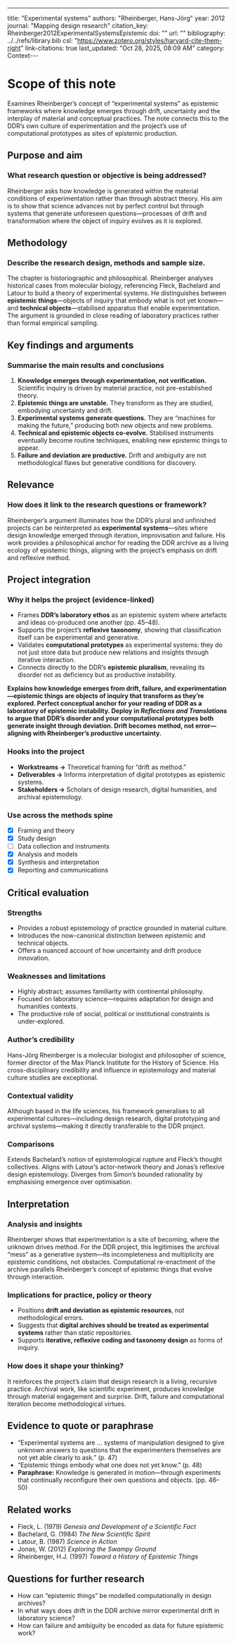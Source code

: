 ---
title: "Experimental systems"
authors: "Rheinberger, Hans-Jörg"
year: 2012
journal: "Mapping design research"
citation_key: Rheinberger2012ExperimentalSystemsEpistemic
doi: ""
url: ""
bibliography: ../../refs/library.bib
csl: "https://www.zotero.org/styles/harvard-cite-them-right"
link-citations: true
last_updated: "Oct 28, 2025, 08:09 AM"
category: Context---
# Scope of this note
Examines Rheinberger’s concept of “experimental systems” as epistemic frameworks where knowledge emerges through drift, uncertainty and the interplay of material and conceptual practices. The note connects this to the DDR’s own culture of experimentation and the project’s use of computational prototypes as sites of epistemic production.

## Purpose and aim
### What research question or objective is being addressed?
Rheinberger asks how knowledge is generated within the material conditions of experimentation rather than through abstract theory. His aim is to show that science advances not by perfect control but through systems that generate unforeseen questions—processes of drift and transformation where the object of inquiry evolves as it is explored.

## Methodology
### Describe the research design, methods and sample size.
The chapter is historiographic and philosophical. Rheinberger analyses historical cases from molecular biology, referencing Fleck, Bachelard and Latour to build a theory of experimental systems. He distinguishes between **epistemic things**—objects of inquiry that embody what is not yet known—and **technical objects**—stabilised apparatus that enable experimentation. The argument is grounded in close reading of laboratory practices rather than formal empirical sampling.

## Key findings and arguments
### Summarise the main results and conclusions
1. **Knowledge emerges through experimentation, not verification.** Scientific inquiry is driven by material practice, not pre-established theory.  
2. **Epistemic things are unstable.** They transform as they are studied, embodying uncertainty and drift.  
3. **Experimental systems generate questions.** They are “machines for making the future,” producing both new objects and new problems.  
4. **Technical and epistemic objects co-evolve.** Stabilised instruments eventually become routine techniques, enabling new epistemic things to appear.  
5. **Failure and deviation are productive.** Drift and ambiguity are not methodological flaws but generative conditions for discovery.

## Relevance
### How does it link to the research questions or framework?
Rheinberger’s argument illuminates how the DDR’s plural and unfinished projects can be reinterpreted as **experimental systems**—sites where design knowledge emerged through iteration, improvisation and failure. His work provides a philosophical anchor for reading the DDR archive as a living ecology of epistemic things, aligning with the project’s emphasis on drift and reflexive method.

## Project integration
### Why it helps the project (evidence-linked)
- Frames **DDR’s laboratory ethos** as an epistemic system where artefacts and ideas co-produced one another (pp. 45–48).  
- Supports the project’s **reflexive taxonomy**, showing that classification itself can be experimental and generative.  
- Validates **computational prototypes** as experimental systems: they do not just store data but produce new relations and insights through iterative interaction.  
- Connects directly to the DDR’s **epistemic pluralism**, revealing its disorder not as deficiency but as productive instability.

**Explains how knowledge emerges from drift, failure, and experimentation—epistemic things are objects of inquiry that transform as they’re explored. Perfect conceptual anchor for your reading of DDR as a laboratory of epistemic instability. Deploy in *Reflections and Translations* to argue that DDR’s disorder and your computational prototypes both generate insight through deviation. Drift becomes method, not error—aligning with Rheinberger’s productive uncertainty.**

### Hooks into the project
- **Workstreams →** Theoretical framing for “drift as method.”  
- **Deliverables →** Informs interpretation of digital prototypes as epistemic systems.  
- **Stakeholders →** Scholars of design research, digital humanities, and archival epistemology.

### Use across the methods spine
- [x] Framing and theory  
- [x] Study design  
- [ ] Data collection and instruments  
- [x] Analysis and models  
- [x] Synthesis and interpretation  
- [x] Reporting and communications  

## Critical evaluation
### Strengths
- Provides a robust epistemology of practice grounded in material culture.  
- Introduces the now-canonical distinction between epistemic and technical objects.  
- Offers a nuanced account of how uncertainty and drift produce innovation.  

### Weaknesses and limitations
- Highly abstract; assumes familiarity with continental philosophy.  
- Focused on laboratory science—requires adaptation for design and humanities contexts.  
- The productive role of social, political or institutional constraints is under-explored.

### Author’s credibility
Hans-Jörg Rheinberger is a molecular biologist and philosopher of science, former director of the Max Planck Institute for the History of Science. His cross-disciplinary credibility and influence in epistemology and material culture studies are exceptional.

### Contextual validity
Although based in the life sciences, his framework generalises to all experimental cultures—including design research, digital prototyping and archival systems—making it directly transferable to the DDR project.

### Comparisons
Extends Bachelard’s notion of epistemological rupture and Fleck’s thought collectives. Aligns with Latour’s actor-network theory and Jonas’s reflexive design epistemology. Diverges from Simon’s bounded rationality by emphasising emergence over optimisation.

## Interpretation
### Analysis and insights
Rheinberger shows that experimentation is a site of becoming, where the unknown drives method. For the DDR project, this legitimises the archival “mess” as a generative system—its incompleteness and multiplicity are epistemic conditions, not obstacles. Computational re-enactment of the archive parallels Rheinberger’s concept of epistemic things that evolve through interaction.

### Implications for practice, policy or theory
- Positions **drift and deviation as epistemic resources**, not methodological errors.  
- Suggests that **digital archives should be treated as experimental systems** rather than static repositories.  
- Supports **iterative, reflexive coding and taxonomy design** as forms of inquiry.  

### How does it shape your thinking?
It reinforces the project’s claim that design research is a living, recursive practice. Archival work, like scientific experiment, produces knowledge through material engagement and surprise. Drift, failure and computational iteration become methodological virtues.

## Evidence to quote or paraphrase
- “Experimental systems are … systems of manipulation designed to give unknown answers to questions that the experimenters themselves are not yet able clearly to ask.” (p. 47)  
- “Epistemic things embody what one does not yet know.” (p. 48)  
- **Paraphrase:** Knowledge is generated in motion—through experiments that continually reconfigure their own questions and objects. (pp. 46–50)

## Related works
- Fleck, L. (1979) *Genesis and Development of a Scientific Fact*  
- Bachelard, G. (1984) *The New Scientific Spirit*  
- Latour, B. (1987) *Science in Action*  
- Jonas, W. (2012) *Exploring the Swampy Ground*  
- Rheinberger, H.J. (1997) *Toward a History of Epistemic Things*  

## Questions for further research
- How can “epistemic things” be modelled computationally in design archives?  
- In what ways does drift in the DDR archive mirror experimental drift in laboratory science?  
- How can failure and ambiguity be encoded as data for future epistemic work?  